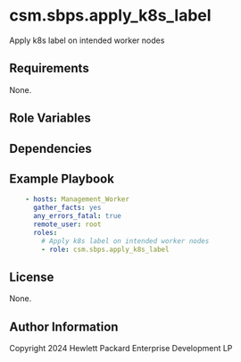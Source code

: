 csm.sbps.apply_k8s_label
========================

Apply k8s label on intended worker nodes

Requirements
------------

None.

Role Variables
--------------

Dependencies
------------

Example Playbook
----------------

```yaml
    - hosts: Management_Worker
      gather_facts: yes
      any_errors_fatal: true
      remote_user: root
      roles:
        # Apply k8s label on intended worker nodes
        - role: csm.sbps.apply_k8s_label
```

License
-------
None.

Author Information
------------------

Copyright 2024 Hewlett Packard Enterprise Development LP
